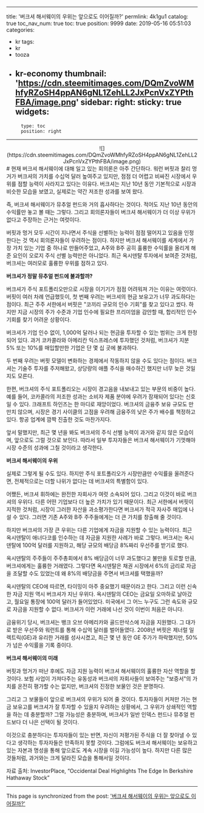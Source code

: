 
---
title: '버크셔 해서웨이의 우위는 앞으로도 이어질까?'
permlink: 4k1gu1
catalog: true
toc_nav_num: true
toc: true
position: 9999
date: 2019-05-16 05:51:03
categories:
- kr
tags:
- kr
- tooza
- kr-economy
thumbnail: 'https://cdn.steemitimages.com/DQmZvoWMhfyRZoSH4ppAN6gNL1ZehLL2JxPcnVxZYPthFBA/image.png'
sidebar:
    right:
        sticky: true
widgets:
    -
        type: toc
        position: right
---


<center>
![](https://cdn.steemitimages.com/DQmZvoWMhfyRZoSH4ppAN6gNL1ZehLL2JxPcnVxZYPthFBA/image.png)
</center>
#
현재 버크셔 해서웨이에 대해 일고 있는 회의론은 아주 간단하다. 워런 버핏과 찰리 멍거가 버크셔의 가치를 수십억 달러 높여주고 있지만, 점점 더 어렵고 비싸진 시장에서 우위를 점할 능력이 사라지고 있다는 이유다. 버크셔는 지난 10년 동안 기본적으로 시장과 비슷한 모습을 보였고, 실제로는 약간 저조한 성과를 보여 왔다.​

즉, 버크셔 해서웨이가 뮤추얼 펀드와 거의 흡사하다는 것이다. 적어도 지난 10년 동안의 수익률만 놓고 볼 때는 그렇다. 그리고 회의론자들이 버크셔 해서웨이가 더 이상 우위가 없다고 주장하는 근거는 여럿이다.​

버핏과 멍거 모두 시간이 지나면서 주식을 선별하는 능력이 점점 떨어지고 있음을 인정한다는 것 역시 회의론자들이 우려하는 점이다. 하지만 버크셔 해서웨이를 세계에서 가장 가치 있는 기업 중 하나로 만들어주었고, A주와 B주 공히 훌륭한 수익률을 올리게 해준 요인이 오로지 주식 선별 능력만은 아니었다. 최근 옥시덴탈 투자에서 보여준 것처럼, 버크셔는 여러모로 훌륭한 우위를 점하고 있다.​

**버크셔가 정말 뮤추얼 펀드에 불과할까?**​

버크셔가 주식 포트폴리오만으로 시장을 이기기가 점점 어려워져 가는 이유는 여럿이다. 버핏이 여러 차례 언급했듯이, 첫 번째 우려는 버크셔의 현금 보유고가 너무 과도하다는 점이다. 최근 주주 서한에서 버핏은 "코끼리 규모의 인수 기회"를 찾고 있다고 썼다. 하지만 지금 시장의 주가 수준과 기업 인수에 필요한 프리미엄을 감안할 때, 합리적인 인수 기회를 찾기 어려운 상황이다.​

버크셔가 기업 인수 없이, 1,000억 달러나 되는 현금을 투자할 수 있는 범위는 크게 한정되어 있다. 과거 코카콜라와 아메리칸 익스프레스에 투자했던 것처럼, 버크셔가 지분 5% 또는 10%를 매입할만한 기업은 단 몇 십 곳에 불과하다.​

두 번째 우려는 버핏 모델이 변화하는 경제에서 작동하지 않을 수도 있다는 점이다. 버크셔는 기술주 투자를 주저해왔고, 상당량의 애플 주식을 매수하긴 했지만 너무 늦은 것일지도 모른다.

​한편, 버크셔의 주식 포트폴리오는 시장이 경고음을 내보내고 있는 부문의 비중이 높다. 예를 들어, 코카콜라의 저조한 성과는 소비자 제품 분야에 우려가 잠재되어 있다는 신호일 수 있다. 크래프트 하인즈는 한 마디로 재앙이었다. 버크셔의 금융주 보유 규모도 만만치 않으며, 시장은 경기 사이클의 고점을 우려해 금융주의 낮은 주가 배수를 책정하고 있다. 항공 업계에 깜짝 진출한 것도 마찬가지다.​

앞서 말했지만, 최근 몇 년을 봐도 버크셔의 주식 선별 능력이 과거와 같지 않은 모습이며, 앞으로도 그럴 것으로 보인다. 따라서 일부 투자자들은 버크셔 해서웨이가 기껏해야 시장 수준의 성과에 그칠 것이라고 생각한다.​

**버크셔 해서웨이의 우위**​

실제로 그렇게 될 수도 있다. 하지만 주식 포트폴리오가 시장만큼만 수익률을 올려준다면, 전체적으로는 더할 나위가 없다는 데 버크셔의 특별함이 있다.​

어쨌든, 버크셔 휘하에는 완전한 자회사가 여럿 소속되어 있다. 그리고 이것이 바로 버크셔의 우위다. 다른 어떤 기업보다 더 높은 가치가 있기 때문이다. 최근 서한에서 버핏이 지적한 것처럼, 시장이 그러한 자산을 과소평가한다면 버크셔가 적극 자사주 매입에 나설 수 있다. 그러면 기존 A주와 B주 주주들에게는 더 큰 가치를 창출해 줄 것이다.​

하지만 버크셔의 가장 큰 우위는 다른 기업에게 자금을 지원할 수 있는 능력이다. 최근 옥시덴탈이 애너다코를 인수하는 데 자금을 지원한 사례가 바로 그렇다. 버크셔는 옥시덴탈에 100억 달러를 지원하고, 해당 규모의 배당금 8%짜리 우선주를 받기로 했다.​

옥시덴탈의 주주들이 주주총회에서 8% 배당금이 너무 과도했다고 불만을 토로할 만큼, 버크셔에게는 훌륭한 거래였다. 그렇다면 옥시덴탈은 채권 시장에서 6%의 금리로 자금을 조달할 수도 있었는데 왜 8%의 배당금을 주면서 버크셔를 택했을까?​

옥시덴탈의 CEO에 따르면, 타이밍이 아주 중요했기 때문이라고 한다. 그리고 이런 신속한 자금 지원 역시 버크셔가 지닌 우위다. 옥시덴탈의 CEO는 금요일 오마하로 날아갔고, 월요일 통장에 100억 달러가 들어있었다. 미국에서 그 어느 누구도 그런 속도와 규모로 자금을 지원할 수 없다. 버크셔가 이런 거래에 나선 것이 이번이 처음은 아니다.

​금융위기 당시, 버크셔는 뱅크 오브 아메리카와 골드만삭스에 자금을 지원했다. 그 대가로 받은 우선주와 워런트를 통해 수십억 달러를 벌어들였다. 2008년 버핏은 제너럴 일렉트릭(GE)과 유리한 거래를 성사시켰고, 최근 몇 년 동안 GE 주가가 하락했지만, 50%가 넘은 수익률을 기록 중이다.​

**버크셔 해서웨이의 미래**​

버핏과 멍거가 떠난 후에도 자금 지원 능력이 버크셔 해서웨이의 훌륭한 자산 역할을 할 것이다. 보험 사업이 가져다주는 유동성과 버크셔의 자회사들이 보여주는 "보증서"의 가치를 온전히 평가할 수는 없지만, 버크셔의 진정한 보물인 것은 분명하다.​

그리고 그 보물들이 앞으로 버크셔의 우위가 되어 줄 것이다. 투자자들이 커져만 가는 현금 보유고를 버크셔가 잘 투자할 수 있을지 우려하는 상황에서, 그 우위가 상쇄적인 역할을 하는 데 충분할까? 그럴 가능성은 충분하며, 버크셔가 일반 인덱스 펀드나 뮤추얼 펀드보다 더 나은 선택이 될 것이다.​

이것으로 충분하다는 투자자들이 있는 반면, 자신이 저평가된 주식을 더 잘 찾아낼 수 있다고 생각하는 투자자들은 만족하지 못할 것이다. 그럼에도 버크셔 해서웨이는 보유하고 있는 자본과 명성을 통해 앞으로도 계속 시장을 이길 가능성이 높다. 하지만 다른 많은 것들처럼, 과거와는 크게 달라진 모습을 통해서일 것이다.​

자료 출처: InvestorPlace, “Occidental Deal Highlights The Edge In Berkshire Hathaway Stock”

- - -

This page is synchronized from the post: ['버크셔 해서웨이의 우위는 앞으로도 이어질까?'](https://steemit.com/@pius.pius/4k1gu1)
